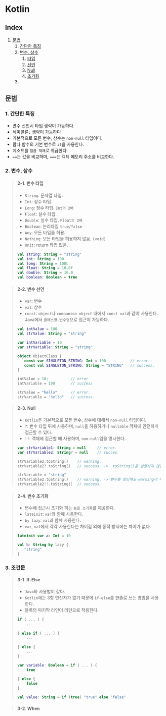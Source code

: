 # Kotlin

<a name="index"></a>
## Index
1. [문법](#syntax)
    1. [간단한 특징](#summary)
    2. [변수, 상수](#variable-value)
        1. [타입](#variable-type)
        2. [선언](#variable-define)
        2. [Null](#variable-null)
        2. [초기화](#variable-init)
    3. 

<a name="syntax"></a>
## 문법

<a name="summary"></a>
### 1. 간단한 특징

- 변수 선언시 타입 생략이 가능하다.
- 세미콜론`;` 생략이 가능하다
- 기본적으로 모든 변수, 상수는 `non-null` 타입이다.
- 람다 함수의 기본 변수로 `it`을 사용한다.
- 메소드를 `일급 객체`로 취급한다.
- `==`는 값을 비교하며, `===`는 객체 메모리 주소를 비교한다.

<a name="variable-value"></a>
### 2. 변수, 상수

<a name="variable-type"></a>
>#### 2-1. 변수 타입
>- `String`: 문자열 타입.
>- `Int`: 정수 타입.
>- `Long`: 정수 타입. `Int의 2배`
>- `Float`: 실수 타입.
>- `Double`: 실수 타입. `Float의 2배`
>- `Boolean`: 논리타입 `true/false`
>- `Any`: 모든 타입을 허용.
>- `Nothing`: 모든 타입을 허용하지 않음. `(void)`
>- `Unit`: return 타입 없음.
>
>```kotlin
>val string: String = "string"
>val int: String = 100
>val long: String = 100L
>val float: String = 10.0f
>val double: String = 10.0
>val boolean: Boolean = true 
>``` 
>
<a name="variable-define"></a>
>#### 2-2. 변수 선언
>- `var`: 변수
>- `val`: 상수
>- `const`: `object`나 `companion object` 내에서 `const val`과 같이 사용한다. Java에서 `클래스명.변수명`으로 접근이 가능하다.
>
>```kotlin
>val intValue = 100
>val strValue: String = "string"
>
>var intVariable = 10
>var strVariable: String = "string"
>
>object ObjectClass {
>    const var SINGLETON_STRING: Int = 100           // error.
>    const val SINGLETON_STRING: String = "STRING"   // success.
>}
>
>intValue = 10;          // error
>intVariable = 100       // success
>
>strValue = "hello"      // error.
>strVariable = "hello"   // success. 
>```
>
<a name="variable-null"></a>
>#### 2-3. Null
>- `Kotlin`은 기본적으로 모든 변수, 상수에 대해서 `non-null` 타입이다.
>- `?`: 변수 타입 뒤에 사용하며, `null`을 허용하거나 `nullable` 객체에 안전하게 접근할 수 있다.
>- `!!`: 객체에 접근할 때 사용하며, `non-null`임을 명시한다.
>
>```kotlin
>var strVariable1: String = null     // error.
>var strVariable2: String? = null    // succes.
>
>strVariable2.toString()    // warning.
>strVariable2?.toString()   // success. -> .toString()을 실행하지 않는다.
>
>strVariable = "string"
>strVariable2.toString()    // warning. -> 변수를 할당해도 warning이 나타난다.
>strVariable2!!.toString()  // success.
>```
>
<a name="variable-init"></a>
>#### 2-4. 변수 초기화
>- 변수에 접근시 초기화 하는 `늦은 초기화`를 제공한다.
>- `lateinit`: `var`와 함께 사용한다.
>- `by lazy`: `val`과 함께 사용한다.
>- `var`, `val`에서 각각 사용한다는 차이점 외에 동작 방식에는 차이가 없다.
>
>```kotlin
>lateinit var a: Int = 10
>
>val b: String by lazy {
>    "string"
>}
>```

<a name="conditional"></a>
### 3. 조건문

<a name="conditional-if-else"></a>
> #### 3-1. If-Else
> - `Java`와 사용법이 같다.
> - `Kotlin`에는 3항 연산자가 없기 때문에 `if-else`를 한줄로 쓰는 방법을 사용한다.
> - 블록의 마지막 라인이 리턴으로 작용한다. 
> 
> ``` kotlin
> if ( ... ) {
>     ...
>     
> } else if ( ... ) {
>     ...
>     
> } else {
>     ...
> }
> 
> var variable: Boolean = if ( ... ) {
>     true
>     
> } else {
>     false
> }
> 
> val value: String = if (true) "true" else "false"
> 
> ```


<a name="conditional-when"></a>
> #### 3-2. When






















